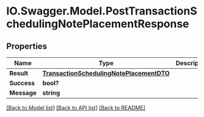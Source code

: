 # IO.Swagger.Model.PostTransactionSchedulingNotePlacementResponse
## Properties

Name | Type | Description | Notes
------------ | ------------- | ------------- | -------------
**Result** | [**TransactionSchedulingNotePlacementDTO**](TransactionSchedulingNotePlacementDTO.md) |  | [optional] 
**Success** | **bool?** |  | [optional] 
**Message** | **string** |  | [optional] 

[[Back to Model list]](../README.md#documentation-for-models) [[Back to API list]](../README.md#documentation-for-api-endpoints) [[Back to README]](../README.md)

